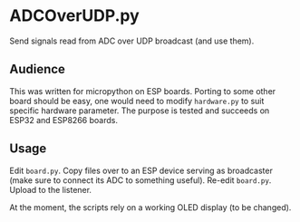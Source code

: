 # ADCOverUDP.py

Send signals read from ADC over UDP broadcast (and use them).

## Audience

This was written for micropython on ESP boards. Porting to some other board
should be easy, one would need to modify `hardware.py` to suit specific
hardware parameter. The purpose is tested and succeeds on ESP32 and ESP8266
boards.

## Usage

Edit `board.py`. Copy files over to an ESP device serving as broadcaster 
(make sure to connect its ADC to something useful). Re-edit `board.py`. Upload
to the listener.

At the moment, the scripts rely on a working OLED display (to be changed).

